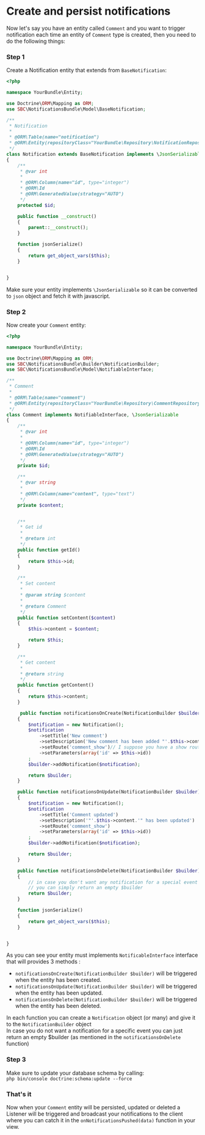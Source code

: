 # Create and persist notifications
Now let's say you have an entity called `Comment` and you want to trigger notification
each time an entity of `Comment` type is created, then you need to do the following things:<br>

### Step 1
Create a Notification entity that extends from `BaseNotification`:<br>

```php
<?php

namespace YourBundle\Entity;

use Doctrine\ORM\Mapping as ORM;
use SBC\NotificationsBundle\Model\BaseNotification;

/**
 * Notification
 *
 * @ORM\Table(name="notification")
 * @ORM\Entity(repositoryClass="YourBundle\Repository\NotificationRepository")
 */
class Notification extends BaseNotification implements \JsonSerializable
{
    /**
     * @var int
     *
     * @ORM\Column(name="id", type="integer")
     * @ORM\Id
     * @ORM\GeneratedValue(strategy="AUTO")
     */
    protected $id;

    public function __construct()
    {
        parent::__construct();
    }

    function jsonSerialize()
    {
        return get_object_vars($this);
    }


}


```
Make sure your entity implements `\JsonSerializable` so it can be converted to `json` object and fetch it with javascript.<br>

### Step 2
Now create your `Comment` entity:<br>
```php
<?php

namespace YourBundle\Entity;

use Doctrine\ORM\Mapping as ORM;
use SBC\NotificationsBundle\Builder\NotificationBuilder;
use SBC\NotificationsBundle\Model\NotifiableInterface;

/**
 * Comment
 *
 * @ORM\Table(name="comment")
 * @ORM\Entity(repositoryClass="YourBundle\Repository\CommentRepository")
 */
class Comment implements NotifiableInterface, \JsonSerializable
{
    /**
     * @var int
     *
     * @ORM\Column(name="id", type="integer")
     * @ORM\Id
     * @ORM\GeneratedValue(strategy="AUTO")
     */
    private $id;

    /**
     * @var string
     *
     * @ORM\Column(name="content", type="text")
     */
    private $content;


    /**
     * Get id
     *
     * @return int
     */
    public function getId()
    {
        return $this->id;
    }

    /**
     * Set content
     *
     * @param string $content
     *
     * @return Comment
     */
    public function setContent($content)
    {
        $this->content = $content;

        return $this;
    }

    /**
     * Get content
     *
     * @return string
     */
    public function getContent()
    {
        return $this->content;
    }

     public function notificationsOnCreate(NotificationBuilder $builder)
    {
        $notification = new Notification();
        $notification
            ->setTitle('New comment')
            ->setDescription('New comment has been added "'.$this->content.'"')
            ->setRoute('comment_show')// I suppose you have a show route for your entity
            ->setParameters(array('id' => $this->id))
        ;
        $builder->addNotification($notification);

        return $builder;
    }

    public function notificationsOnUpdate(NotificationBuilder $builder)
    {
        $notification = new Notification();
        $notification
            ->setTitle('Comment updated')
            ->setDescription('"'.$this->content.'" has been updated')
            ->setRoute('comment_show')
            ->setParameters(array('id' => $this->id))
        ;
        $builder->addNotification($notification);

        return $builder;
    }

    public function notificationsOnDelete(NotificationBuilder $builder)
    {
        // in case you don't want any notification for a special event
        // you can simply return an empty $builder
        return $builder;
    }

    function jsonSerialize()
    {
        return get_object_vars($this);
    }


}


```
As you can see your entity must implements `NotificableInterface` interface that will provides 3 methods :
* `notificationsOnCreate(NotificationBuilder $builder)` will be triggered when the entity has been created.
* `notificationsOnUpdate(NotificationBuilder $builder)` will be triggered when the entity has been updated.
* `notificationsOnDelete(NotificationBuilder $builder)` will be triggered when the entity has been deleted.

In each function you can create a `Notification` object (or many) and give it to the `NotificationBuilder` object<br>
In case you do not want a notification for a specific event you can just return an empty $builder (as mentioned in the `notificationsOnDelete` function)

### Step 3
Make sure to update your database schema by calling:<br>
`php bin/console doctrine:schema:update --force`

### That's it
Now when your `Comment` entity will be persisted, updated or deleted a Listener will be triggered and broadcast your notifications to the client
where you can catch it in the `onNotificationsPushed(data)` function in your view.